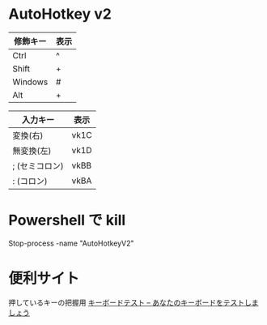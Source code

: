 # AutoHotkey v2

| 修飾キー | 表示 |
| -------- | ---- |
| Ctrl     | ^    |
| Shift    | +    |
| Windows  | #    |
| Alt      | +    |

| 入力キー       | 表示 |
| -------------- | ---- |
| 変換(右)       | vk1C |
| 無変換(左)     | vk1D |
| ; (セミコロン) | vkBB |
| : (コロン)     | vkBA |

# Powershell で kill

Stop-process -name "AutoHotkeyV2"

# 便利サイト

押しているキーの把握用
[キーボードテスト – あなたのキーボードをテストしましょう](https://www.onlinemictest.com/ja/keyboard-test/)

